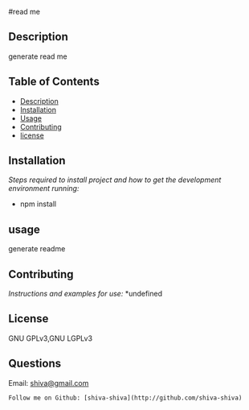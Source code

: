 
#read me

   ## Description 
   generate read me

  ## Table of Contents
* [Description](#Description)
* [Installation](#installation)
* [Usage](#usage)
* [Contributing](#contributing )
* [license](#license)
## Installation
*Steps required to install project and how to get the development environment running:*
* npm install
      
## usage
generate readme
      
      
## Contributing
*Instructions and examples for use:*
*undefined
      
## License
GNU GPLv3,GNU LGPLv3
      
## Questions
Email: shiva@gmail.com

    Follow me on Github: [shiva-shiva](http://github.com/shiva-shiva)